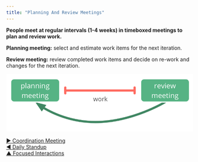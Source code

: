 ```yaml
---
title: "Planning And Review Meetings"
---
```



**People meet at regular intervals (1-4 weeks) in timeboxed meetings to plan and review work.**

**Planning meeting:** select and estimate work items for the next iteration.

**Review meeting:** review completed work items and decide on re-work and changes for the next iteration.

![Planning and review meetings](img/meetings/planning-review.png)


[&#9654; Coordination Meeting](coordination-meeting.html)<br/>[&#9664; Daily Standup](daily-standup.html)<br/>[&#9650; Focused Interactions](focused-interactions.html)

